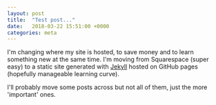 ```yaml
---
layout: post
title:  "Test post..."
date:   2018-03-22 15:51:00 +0000
categories: meta
---
```

I'm changing where my site is hosted, to save money and to learn something new at the same time. I'm moving from Squarespace (super easy) to a static site generated with [Jekyll][JekyllHomepage] hosted on GitHub pages (hopefully manageable learning curve).

I'll probably move some posts across but not all of them, just the more 'important' ones. 

[JekyllHomepage]: https://jekyllrb.com
